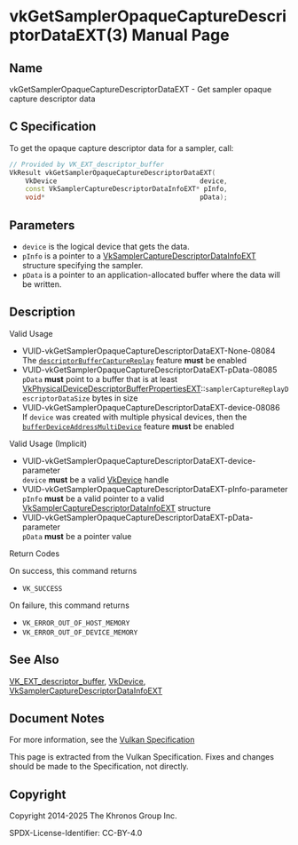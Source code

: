 # vkGetSamplerOpaqueCaptureDescriptorDataEXT(3) Manual Page

## Name

vkGetSamplerOpaqueCaptureDescriptorDataEXT - Get sampler opaque capture descriptor data



## [](#_c_specification)C Specification

To get the opaque capture descriptor data for a sampler, call:

```c++
// Provided by VK_EXT_descriptor_buffer
VkResult vkGetSamplerOpaqueCaptureDescriptorDataEXT(
    VkDevice                                    device,
    const VkSamplerCaptureDescriptorDataInfoEXT* pInfo,
    void*                                       pData);
```

## [](#_parameters)Parameters

- `device` is the logical device that gets the data.
- `pInfo` is a pointer to a [VkSamplerCaptureDescriptorDataInfoEXT](https://registry.khronos.org/vulkan/specs/latest/man/html/VkSamplerCaptureDescriptorDataInfoEXT.html) structure specifying the sampler.
- `pData` is a pointer to an application-allocated buffer where the data will be written.

## [](#_description)Description

Valid Usage

- [](#VUID-vkGetSamplerOpaqueCaptureDescriptorDataEXT-None-08084)VUID-vkGetSamplerOpaqueCaptureDescriptorDataEXT-None-08084  
  The [`descriptorBufferCaptureReplay`](https://registry.khronos.org/vulkan/specs/latest/html/vkspec.html#features-descriptorBufferCaptureReplay) feature **must** be enabled
- [](#VUID-vkGetSamplerOpaqueCaptureDescriptorDataEXT-pData-08085)VUID-vkGetSamplerOpaqueCaptureDescriptorDataEXT-pData-08085  
  `pData` **must** point to a buffer that is at least [VkPhysicalDeviceDescriptorBufferPropertiesEXT](https://registry.khronos.org/vulkan/specs/latest/man/html/VkPhysicalDeviceDescriptorBufferPropertiesEXT.html)::`samplerCaptureReplayDescriptorDataSize` bytes in size
- [](#VUID-vkGetSamplerOpaqueCaptureDescriptorDataEXT-device-08086)VUID-vkGetSamplerOpaqueCaptureDescriptorDataEXT-device-08086  
  If `device` was created with multiple physical devices, then the [`bufferDeviceAddressMultiDevice`](https://registry.khronos.org/vulkan/specs/latest/html/vkspec.html#features-bufferDeviceAddressMultiDevice) feature **must** be enabled

Valid Usage (Implicit)

- [](#VUID-vkGetSamplerOpaqueCaptureDescriptorDataEXT-device-parameter)VUID-vkGetSamplerOpaqueCaptureDescriptorDataEXT-device-parameter  
  `device` **must** be a valid [VkDevice](https://registry.khronos.org/vulkan/specs/latest/man/html/VkDevice.html) handle
- [](#VUID-vkGetSamplerOpaqueCaptureDescriptorDataEXT-pInfo-parameter)VUID-vkGetSamplerOpaqueCaptureDescriptorDataEXT-pInfo-parameter  
  `pInfo` **must** be a valid pointer to a valid [VkSamplerCaptureDescriptorDataInfoEXT](https://registry.khronos.org/vulkan/specs/latest/man/html/VkSamplerCaptureDescriptorDataInfoEXT.html) structure
- [](#VUID-vkGetSamplerOpaqueCaptureDescriptorDataEXT-pData-parameter)VUID-vkGetSamplerOpaqueCaptureDescriptorDataEXT-pData-parameter  
  `pData` **must** be a pointer value

Return Codes

On success, this command returns

- `VK_SUCCESS`

On failure, this command returns

- `VK_ERROR_OUT_OF_HOST_MEMORY`
- `VK_ERROR_OUT_OF_DEVICE_MEMORY`

## [](#_see_also)See Also

[VK\_EXT\_descriptor\_buffer](https://registry.khronos.org/vulkan/specs/latest/man/html/VK_EXT_descriptor_buffer.html), [VkDevice](https://registry.khronos.org/vulkan/specs/latest/man/html/VkDevice.html), [VkSamplerCaptureDescriptorDataInfoEXT](https://registry.khronos.org/vulkan/specs/latest/man/html/VkSamplerCaptureDescriptorDataInfoEXT.html)

## [](#_document_notes)Document Notes

For more information, see the [Vulkan Specification](https://registry.khronos.org/vulkan/specs/latest/html/vkspec.html#vkGetSamplerOpaqueCaptureDescriptorDataEXT)

This page is extracted from the Vulkan Specification. Fixes and changes should be made to the Specification, not directly.

## [](#_copyright)Copyright

Copyright 2014-2025 The Khronos Group Inc.

SPDX-License-Identifier: CC-BY-4.0